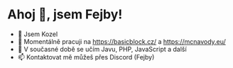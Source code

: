 # **Ahoj 👋, jsem Fejby!**


- 🐐 Jsem Kozel
- 🔭 Momentálně pracuji na https://basicblock.cz/ a https://mcnavody.eu/
- 🌱 V současné době se učím Javu, PHP, JavaScript a další
- 📫 Kontaktovat mě můžeš přes Discord (Fejby)
